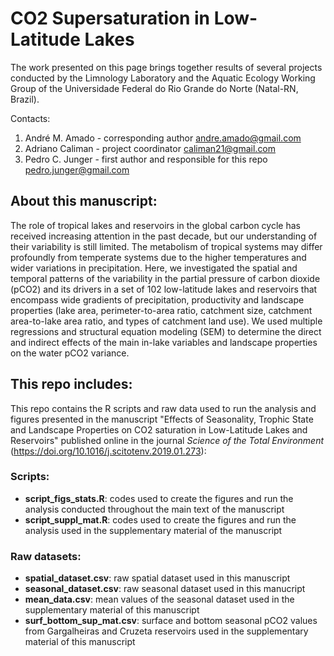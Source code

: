 # CO2 Supersaturation in Low-Latitude Lakes
The work presented on this page brings together results of several projects conducted by the Limnology Laboratory and the Aquatic Ecology Working Group of the Universidade Federal do Rio Grande do Norte (Natal-RN, Brazil).

Contacts:
1) André M. Amado - corresponding author
andre.amado@gmail.com
2) Adriano Caliman - project coordinator
caliman21@gmail.com
3) Pedro C. Junger - first author and responsible for this repo
pedro.junger@gmail.com

## About this manuscript:
The role of tropical lakes and reservoirs in the global carbon cycle has received increasing attention in the past decade, but our understanding of their variability is still limited. The metabolism of tropical systems may differ profoundly from temperate systems due to the higher temperatures and wider variations in precipitation. Here, we investigated the spatial and temporal patterns of the variability in the partial pressure of carbon dioxide (pCO2) and its drivers in a set of 102 low-latitude lakes and reservoirs that encompass wide gradients of precipitation, productivity and landscape properties (lake area, perimeter-to-area ratio, catchment size, catchment area-to-lake area ratio, and types of catchment land use). We used multiple regressions and structural equation modeling (SEM) to determine the direct and indirect effects of the main in-lake variables and landscape properties on the water pCO2 variance.

## This repo includes:
This repo contains the R scripts and raw data used to run the analysis and figures presented in the manuscript "Effects of Seasonality, Trophic State and Landscape Properties on CO2 saturation in Low-Latitude Lakes and Reservoirs" published online in the journal *Science of the Total Environment* (https://doi.org/10.1016/j.scitotenv.2019.01.273):

### Scripts:
  * **script_figs_stats.R**: codes used to create the figures and run the analysis conducted throughout the main text of the manuscript
  * **script_suppl_mat.R**: codes used to create the figures and run the analysis used in the supplementary material of the manuscript

### Raw datasets:
  * **spatial_dataset.csv**: raw spatial dataset used in this manuscript
  * **seasonal_dataset.csv**: raw seasonal dataset used in this manucript
  * **mean_data.csv**: mean values of the seasonal dataset used in the supplementary material of this manuscript
  * **surf_bottom_sup_mat.csv**: surface and bottom seasonal pCO2 values from Gargalheiras and Cruzeta reservoirs used in the supplementary material of this manuscript
  
